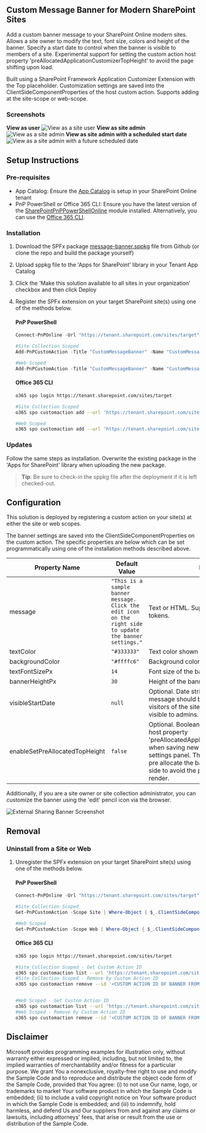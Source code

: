 ## Custom Message Banner for Modern SharePoint Sites

Add a custom banner message to your SharePoint Online modern sites. Allows a site owner to modify the text, font size, colors and height of the banner. Specify a start date to control when the banner is visible to members of a site. Experimental support for setting the custom action host property 'preAllocatedApplicationCustomizerTopHeight' to avoid the page shifting upon load.

Built using a SharePoint Framework Application Customizer Extension with the Top placeholder. Customization settings are saved into the ClientSideComponentProperties of the host custom action. Supports adding at the site-scope or web-scope.

### Screenshots
__View as user__
![View as a site user](./docs/BannerMessageUserView.png)
__View as site admin__
![View as a site admin](./docs/BannerMessageAdminView.png)
__View as site admin with a scheduled start date__
![View as a site admin with a future scheduled date](./docs/BannerMessageAdminViewScheduled.png)


<!-- ![External Sharing Banner Screenshot](./docs/BannerScreenshot.png) -->

## Setup Instructions
### Pre-requisites
- App Catalog: Ensure the [App Catalog](https://docs.microsoft.com/en-us/sharepoint/use-app-catalog) is setup in your SharePoint Online tenant
- PnP PowerShell or Office 365 CLI: Ensure you have the latest version of the [SharePointPnPPowerShellOnline](https://docs.microsoft.com/en-us/powershell/sharepoint/sharepoint-pnp/sharepoint-pnp-cmdlets?view=sharepoint-ps) module installed. Alternatively, you can use the [Office 365 CLI](https://pnp.github.io/office365-cli/).

### Installation
1. Download the SPFx package [message-banner.sppkg](https://github.com/bschlintz/spfx-message-banner/blob/master/sharepoint/solution/message-banner.sppkg) file from Github (or clone the repo and build the package yourself)
2. Upload sppkg file to the 'Apps for SharePoint' library in your Tenant App Catalog
3. Click the 'Make this solution available to all sites in your organization' checkbox and then click Deploy
4. Register the SPFx extension on your target SharePoint site(s) using one of the methods below.
   #### PnP PowerShell
   ```powershell
   Connect-PnPOnline -Url "https://tenant.sharepoint.com/sites/target"
   
   #Site Collection Scoped
   Add-PnPCustomAction -Title "CustomMessageBanner" -Name "CustomMessageBanner" -Location "ClientSideExtension.ApplicationCustomizer" -ClientSideComponentId "1e2688c4-99d8-4897-8871-a9c151ccfc87" -ClientSideComponentProperties "{`"message`":`"Sample site-scoped message banner text.`"}" -Scope Site

   #Web Scoped
   Add-PnPCustomAction -Title "CustomMessageBanner" -Name "CustomMessageBanner" -Location "ClientSideExtension.ApplicationCustomizer" -ClientSideComponentId "1e2688c4-99d8-4897-8871-a9c151ccfc87" -ClientSideComponentProperties "{`"message`":`"Sample web-scoped message banner text.`"}" -Scope Web
   ```

   #### Office 365 CLI
   ```bash
   o365 spo login https://tenant.sharepoint.com/sites/target
   
   #Site Collection Scoped
   o365 spo customaction add --url 'https://tenant.sharepoint.com/sites/target' --title 'CustomMessageBanner' --name 'CustomMessageBanner'--location 'ClientSideExtension.ApplicationCustomizer' --clientSideComponentId '1e2688c4-99d8-4897-8871-a9c151ccfc87' --clientSideComponentProperties '{\"message\":\"Sample site-scoped message banner text.\"}' --scope Site

   #Web Scoped
   o365 spo customaction add --url 'https://tenant.sharepoint.com/sites/target' --title 'CustomMessageBanner' --name 'CustomMessageBanner'--location 'ClientSideExtension.ApplicationCustomizer' --clientSideComponentId '1e2688c4-99d8-4897-8871-a9c151ccfc87' --clientSideComponentProperties '{\"message\":\"Sample web-scoped message banner text.\"}' --scope Web
   ```

### Updates
Follow the same steps as installation. Overwrite the existing package in the 'Apps for SharePoint' library when uploading the new package. 

> __Tip__: Be sure to check-in the sppkg file after the deployment if it is left checked-out.

## Configuration
This solution is deployed by registering a custom action on your site(s) at either the site or web scopes. 

The banner settings are saved into the ClientSideComponentProperties on the custom action. The specific properties are below which can be set programmatically using one of the installation methods described above.

| Property Name       | Default Value | Description |
| ------------------- | ------------- | ----- |
| message | `"This is a sample banner message. Click the edit icon on the right side to update the banner settings."` | Text or HTML. Supports {siteUrl} and {webUrl} tokens. |
| textColor | `"#333333"` | Text color shown within the banner. |
| backgroundColor | `"#ffffc6"` | Background color of the banner. |
| textFontSizePx | `14` | Font size of the banner text in pixels. |
| bannerHeightPx | `30` | Height of the banner in pixels. |
| visibleStartDate | `null`  | Optional. Date string at which the banner message should be shown to members and visitors of the site. Message will always be visible to admins.
| enableSetPreAllocatedTopHeight | `false`  | Optional. Boolean flag to enable setting the host property 'preAllocatedApplicationCustomizerTopHeight' when saving new banner height within the settings panel. This flag signals SharePoint to pre allocate the banner location height server-side to avoid the page shifting down during render. 

Additionally, if you are a site owner or site collection administrator, you can customize the banner using the 'edit' pencil icon via the browser.

![External Sharing Banner Screenshot](./docs/BannerSettingsPanel.png)

## Removal

### Uninstall from a Site or Web
1. Unregister the SPFx extension on your target SharePoint site(s) using one of the methods below.
   #### PnP PowerShell
   ```powershell
   Connect-PnPOnline -Url "https://tenant.sharepoint.com/sites/target"
   
   #Site Collection Scoped
   Get-PnPCustomAction -Scope Site | Where-Object { $_.ClientSideComponentId -eq "1e2688c4-99d8-4897-8871-a9c151ccfc87" } | Remove-PnPCustomAction

   #Web Scoped
   Get-PnPCustomAction -Scope Web | Where-Object { $_.ClientSideComponentId -eq "1e2688c4-99d8-4897-8871-a9c151ccfc87" } | Remove-PnPCustomAction
   ```

   #### Office 365 CLI
   ```bash
   o365 spo login https://tenant.sharepoint.com/sites/target
   
   #Site Collection Scoped - Get Custom Action ID
   o365 spo customaction list --url 'https://tenant.sharepoint.com/sites/target' --scope Site   
   #Site Collection Scoped - Remove by Custom Action ID
   o365 spo customaction remove --id '<CUSTOM ACTION ID OF BANNER FROM PREVIOUS STEP>' --url 'https://tenant.sharepoint.com/sites/target' --scope Site


   #Web Scoped - Get Custom Action ID
   o365 spo customaction list --url 'https://tenant.sharepoint.com/sites/target' --scope Web   
   #Web Scoped - Remove by Custom Action ID
   o365 spo customaction remove --id '<CUSTOM ACTION ID OF BANNER FROM PREVIOUS STEP>' --url 'https://tenant.sharepoint.com/sites/target' --scope Web
   ```

## Disclaimer

Microsoft provides programming examples for illustration only, without warranty either expressed or implied, including, but not limited to, the implied warranties of merchantability and/or fitness for a particular purpose. We grant You a nonexclusive, royalty-free right to use and modify the Sample Code and to reproduce and distribute the object code form of the Sample Code, provided that You agree: (i) to not use Our name, logo, or trademarks to market Your software product in which the Sample Code is embedded; (ii) to include a valid copyright notice on Your software product in which the Sample Code is embedded; and (iii) to indemnify, hold harmless, and defend Us and Our suppliers from and against any claims or lawsuits, including attorneys' fees, that arise or result from the use or distribution of the Sample Code.
